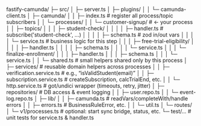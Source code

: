 fastify-camunda/
├─ src/
│ ├─ server.ts
│ ├─ plugins/
│ │ └─ camunda-client.ts
│ ├─ camunda/
│ │ ├─ index.ts # register all process/topic subscribers
│ │ └─ processes/
│ │ └─ customer-signup/ # ← your process
│ │ ├─ topics/
│ │ │ ├─ student-check/
│ │ │ │ ├─ handler.ts # subscribe('student-check', …)
│ │ │ │ ├─ schema.ts # zod in/out vars
│ │ │ │ └─ service.ts # business logic for this step
│ │ │ ├─ free-trial-eligibility/
│ │ │ │ ├─ handler.ts
│ │ │ │ ├─ schema.ts
│ │ │ │ └─ service.ts
│ │ │ └─ finalize-enrollment/
│ │ │ ├─ handler.ts
│ │ │ ├─ schema.ts
│ │ │ └─ service.ts
│ │ └─ shared.ts # small helpers shared only by this process
│ ├─ services/ # reusable domain helpers across processes
│ │ ├─ verification.service.ts # e.g., “isValidStudent(email)”
│ │ ├─ subscription.service.ts # createSubscription, calcTrialEnd, etc.
│ │ └─ http.service.ts # got/undici wrapper (timeouts, retry, jitter)
│ ├─ repositories/ # DB access & event logging
│ │ ├─ user.repo.ts
│ │ └─ event-log.repo.ts
│ ├─ lib/
│ │ ├─ camunda.ts # readVars/completeWith/handle errors
│ │ ├─ errors.ts # BusinessRuleError, etc.
│ │ └─ util.ts
│ └─ routes/
│ └─ v1/processes.ts # optional: start sync bridge, status, etc.
└─ test/… # unit tests for service.ts & handler.ts
